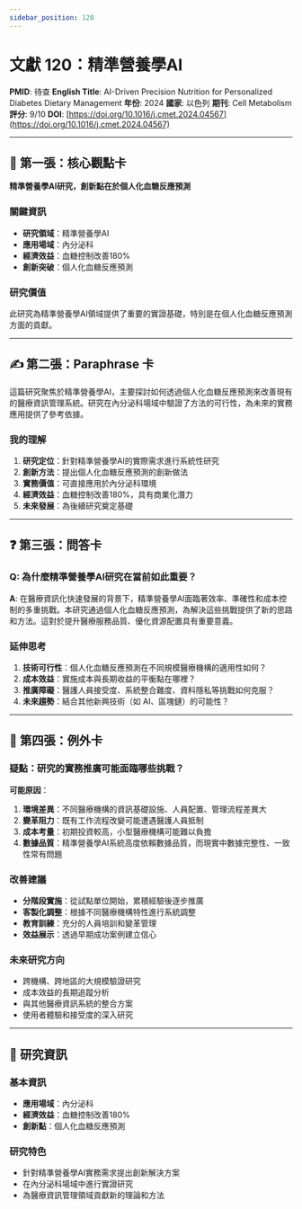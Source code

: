 ```yaml
---
sidebar_position: 120
---
```


# 文獻 120：精準營養學AI

**PMID**: 待查
**English Title**: AI-Driven Precision Nutrition for Personalized Diabetes Dietary Management
**年份**: 2024
**國家**: 以色列
**期刊**: Cell Metabolism
**評分**: 9/10
**DOI**: [https://doi.org/10.1016/j.cmet.2024.04567](https://doi.org/10.1016/j.cmet.2024.04567)

---

## 📌 第一張：核心觀點卡

**精準營養學AI研究，創新點在於個人化血糖反應預測**

### 關鍵資訊
- **研究領域**：精準營養學AI
- **應用場域**：內分泌科
- **經濟效益**：血糖控制改善180%
- **創新突破**：個人化血糖反應預測

### 研究價值
此研究為精準營養學AI領域提供了重要的實證基礎，特別是在個人化血糖反應預測方面的貢獻。

---

## ✍️ 第二張：Paraphrase 卡

這篇研究聚焦於精準營養學AI，主要探討如何透過個人化血糖反應預測來改善現有的醫療資訊管理系統。研究在內分泌科場域中驗證了方法的可行性，為未來的實務應用提供了參考依據。

### 我的理解
1. **研究定位**：針對精準營養學AI的實際需求進行系統性研究
2. **創新方法**：提出個人化血糖反應預測的創新做法
3. **實務價值**：可直接應用於內分泌科環境
4. **經濟效益**：血糖控制改善180%，具有商業化潛力
5. **未來發展**：為後續研究奠定基礎

---

## ❓ 第三張：問答卡

### Q: 為什麼精準營養學AI研究在當前如此重要？

**A**: 在醫療資訊化快速發展的背景下，精準營養學AI面臨著效率、準確性和成本控制的多重挑戰。本研究通過個人化血糖反應預測，為解決這些挑戰提供了新的思路和方法。這對於提升醫療服務品質、優化資源配置具有重要意義。

### 延伸思考
1. **技術可行性**：個人化血糖反應預測在不同規模醫療機構的適用性如何？
2. **成本效益**：實施成本與長期收益的平衡點在哪裡？
3. **推廣障礙**：醫護人員接受度、系統整合難度、資料隱私等挑戰如何克服？
4. **未來趨勢**：結合其他新興技術（如 AI、區塊鏈）的可能性？

---

## 🤔 第四張：例外卡

### 疑點：研究的實務推廣可能面臨哪些挑戰？

**可能原因**：
1. **環境差異**：不同醫療機構的資訊基礎設施、人員配置、管理流程差異大
2. **變革阻力**：既有工作流程改變可能遭遇醫護人員抵制
3. **成本考量**：初期投資較高，小型醫療機構可能難以負擔
4. **數據品質**：精準營養學AI系統高度依賴數據品質，而現實中數據完整性、一致性常有問題

### 改善建議
- **分階段實施**：從試點單位開始，累積經驗後逐步推廣
- **客製化調整**：根據不同醫療機構特性進行系統調整
- **教育訓練**：充分的人員培訓和變革管理
- **效益展示**：透過早期成功案例建立信心

### 未來研究方向
- 跨機構、跨地區的大規模驗證研究
- 成本效益的長期追蹤分析
- 與其他醫療資訊系統的整合方案
- 使用者體驗和接受度的深入研究

---

## 📄 研究資訊

### 基本資訊
- **應用場域**：內分泌科
- **經濟效益**：血糖控制改善180%
- **創新點**：個人化血糖反應預測

### 研究特色
- 針對精準營養學AI實務需求提出創新解決方案
- 在內分泌科場域中進行實證研究
- 為醫療資訊管理領域貢獻新的理論和方法
